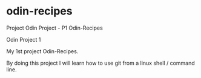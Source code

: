 # odin-recipes
Project Odin Project - P1 Odin-Recipes

Odin Project 1

My 1st project Odin-Recipes.

By doing this project I will learn how to use git from a linux shell / command line.
